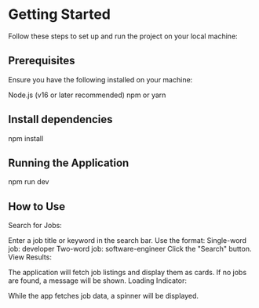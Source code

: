 # Getting Started
Follow these steps to set up and run the project on your local machine:

## Prerequisites
Ensure you have the following installed on your machine:

Node.js (v16 or later recommended)
npm or yarn

## Install dependencies
npm install

## Running the Application
npm run dev

## How to Use
Search for Jobs:

Enter a job title or keyword in the search bar.
Use the format:
Single-word job: developer
Two-word job: software-engineer
Click the "Search" button.
View Results:

The application will fetch job listings and display them as cards.
If no jobs are found, a message will be shown.
Loading Indicator:

While the app fetches job data, a spinner will be displayed.
